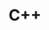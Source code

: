 ---
title: "C++"
layout: category
permalink: /codingtest/c++/
taxonomy: c++
author_profile: true
sidebar_main: true
sidebar:
    nav: "docs"
---